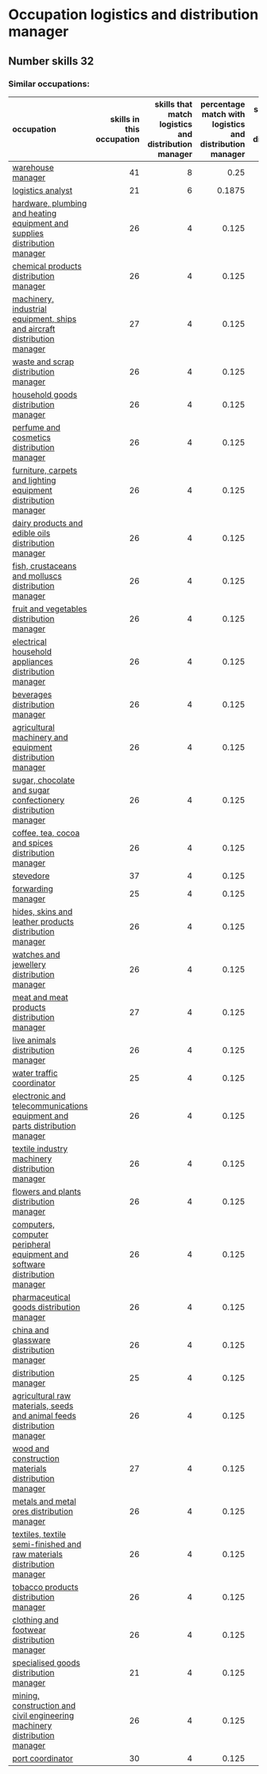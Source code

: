 # Occupation logistics and distribution manager
## Number skills 32
### Similar occupations:
| occupation                                                                                                                                                  |   skills in this occupation |   skills that match logistics and distribution manager |   percentage match with logistics and distribution manager |   skills not in logistics and distribution manager |
|:------------------------------------------------------------------------------------------------------------------------------------------------------------|----------------------------:|-------------------------------------------------------:|-----------------------------------------------------------:|---------------------------------------------------:|
| [warehouse manager](warehouse_manager.md)                                                                                                                   |                          41 |                                                      8 |                                                     0.25   |                                                 33 |
| [logistics analyst](logistics_analyst.md)                                                                                                                   |                          21 |                                                      6 |                                                     0.1875 |                                                 15 |
| [hardware, plumbing and heating equipment and supplies distribution manager](hardware,_plumbing_and_heating_equipment_and_supplies_distribution_manager.md) |                          26 |                                                      4 |                                                     0.125  |                                                 22 |
| [chemical products distribution manager](chemical_products_distribution_manager.md)                                                                         |                          26 |                                                      4 |                                                     0.125  |                                                 22 |
| [machinery, industrial equipment, ships and aircraft distribution manager](machinery,_industrial_equipment,_ships_and_aircraft_distribution_manager.md)     |                          27 |                                                      4 |                                                     0.125  |                                                 23 |
| [waste and scrap distribution manager](waste_and_scrap_distribution_manager.md)                                                                             |                          26 |                                                      4 |                                                     0.125  |                                                 22 |
| [household goods distribution manager](household_goods_distribution_manager.md)                                                                             |                          26 |                                                      4 |                                                     0.125  |                                                 22 |
| [perfume and cosmetics distribution manager](perfume_and_cosmetics_distribution_manager.md)                                                                 |                          26 |                                                      4 |                                                     0.125  |                                                 22 |
| [furniture, carpets and lighting equipment distribution manager](furniture,_carpets_and_lighting_equipment_distribution_manager.md)                         |                          26 |                                                      4 |                                                     0.125  |                                                 22 |
| [dairy products and edible oils distribution manager](dairy_products_and_edible_oils_distribution_manager.md)                                               |                          26 |                                                      4 |                                                     0.125  |                                                 22 |
| [fish, crustaceans and molluscs distribution manager](fish,_crustaceans_and_molluscs_distribution_manager.md)                                               |                          26 |                                                      4 |                                                     0.125  |                                                 22 |
| [fruit and vegetables distribution manager](fruit_and_vegetables_distribution_manager.md)                                                                   |                          26 |                                                      4 |                                                     0.125  |                                                 22 |
| [electrical household appliances distribution manager](electrical_household_appliances_distribution_manager.md)                                             |                          26 |                                                      4 |                                                     0.125  |                                                 22 |
| [beverages distribution manager](beverages_distribution_manager.md)                                                                                         |                          26 |                                                      4 |                                                     0.125  |                                                 22 |
| [agricultural machinery and equipment distribution manager](agricultural_machinery_and_equipment_distribution_manager.md)                                   |                          26 |                                                      4 |                                                     0.125  |                                                 22 |
| [sugar, chocolate and sugar confectionery distribution manager](sugar,_chocolate_and_sugar_confectionery_distribution_manager.md)                           |                          26 |                                                      4 |                                                     0.125  |                                                 22 |
| [coffee, tea, cocoa and spices distribution manager](coffee,_tea,_cocoa_and_spices_distribution_manager.md)                                                 |                          26 |                                                      4 |                                                     0.125  |                                                 22 |
| [stevedore](stevedore.md)                                                                                                                                   |                          37 |                                                      4 |                                                     0.125  |                                                 33 |
| [forwarding manager](forwarding_manager.md)                                                                                                                 |                          25 |                                                      4 |                                                     0.125  |                                                 21 |
| [hides, skins and leather products distribution manager](hides,_skins_and_leather_products_distribution_manager.md)                                         |                          26 |                                                      4 |                                                     0.125  |                                                 22 |
| [watches and jewellery distribution manager](watches_and_jewellery_distribution_manager.md)                                                                 |                          26 |                                                      4 |                                                     0.125  |                                                 22 |
| [meat and meat products distribution manager](meat_and_meat_products_distribution_manager.md)                                                               |                          27 |                                                      4 |                                                     0.125  |                                                 23 |
| [live animals distribution manager](live_animals_distribution_manager.md)                                                                                   |                          26 |                                                      4 |                                                     0.125  |                                                 22 |
| [water traffic coordinator](water_traffic_coordinator.md)                                                                                                   |                          25 |                                                      4 |                                                     0.125  |                                                 21 |
| [electronic and telecommunications equipment and parts distribution manager](electronic_and_telecommunications_equipment_and_parts_distribution_manager.md) |                          26 |                                                      4 |                                                     0.125  |                                                 22 |
| [textile industry machinery distribution manager](textile_industry_machinery_distribution_manager.md)                                                       |                          26 |                                                      4 |                                                     0.125  |                                                 22 |
| [flowers and plants distribution manager](flowers_and_plants_distribution_manager.md)                                                                       |                          26 |                                                      4 |                                                     0.125  |                                                 22 |
| [computers, computer peripheral equipment and software distribution manager](computers,_computer_peripheral_equipment_and_software_distribution_manager.md) |                          26 |                                                      4 |                                                     0.125  |                                                 22 |
| [pharmaceutical goods distribution manager](pharmaceutical_goods_distribution_manager.md)                                                                   |                          26 |                                                      4 |                                                     0.125  |                                                 22 |
| [china and glassware distribution manager](china_and_glassware_distribution_manager.md)                                                                     |                          26 |                                                      4 |                                                     0.125  |                                                 22 |
| [distribution manager](distribution_manager.md)                                                                                                             |                          25 |                                                      4 |                                                     0.125  |                                                 21 |
| [agricultural raw materials, seeds and animal feeds distribution manager](agricultural_raw_materials,_seeds_and_animal_feeds_distribution_manager.md)       |                          26 |                                                      4 |                                                     0.125  |                                                 22 |
| [wood and construction materials distribution manager](wood_and_construction_materials_distribution_manager.md)                                             |                          27 |                                                      4 |                                                     0.125  |                                                 23 |
| [metals and metal ores distribution manager](metals_and_metal_ores_distribution_manager.md)                                                                 |                          26 |                                                      4 |                                                     0.125  |                                                 22 |
| [textiles, textile semi-finished and raw materials distribution manager](textiles,_textile_semi-finished_and_raw_materials_distribution_manager.md)         |                          26 |                                                      4 |                                                     0.125  |                                                 22 |
| [tobacco products distribution manager](tobacco_products_distribution_manager.md)                                                                           |                          26 |                                                      4 |                                                     0.125  |                                                 22 |
| [clothing and footwear distribution manager](clothing_and_footwear_distribution_manager.md)                                                                 |                          26 |                                                      4 |                                                     0.125  |                                                 22 |
| [specialised goods distribution manager](specialised_goods_distribution_manager.md)                                                                         |                          21 |                                                      4 |                                                     0.125  |                                                 17 |
| [mining, construction and civil engineering machinery distribution manager](mining,_construction_and_civil_engineering_machinery_distribution_manager.md)   |                          26 |                                                      4 |                                                     0.125  |                                                 22 |
| [port coordinator](port_coordinator.md)                                                                                                                     |                          30 |                                                      4 |                                                     0.125  |                                                 26 |
